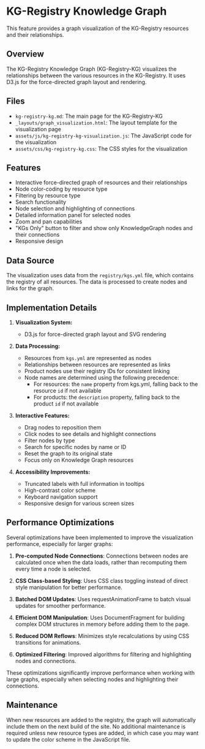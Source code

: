 # KG-Registry Knowledge Graph

This feature provides a graph visualization of the KG-Registry resources and their relationships.

## Overview

The KG-Registry Knowledge Graph (KG-Registry-KG) visualizes the relationships between the various resources in the KG-Registry. It uses D3.js for the force-directed graph layout and rendering.

## Files

- `kg-registry-kg.md`: The main page for the KG-Registry-KG
- `_layouts/graph_visualization.html`: The layout template for the visualization page
- `assets/js/kg-registry-kg-visualization.js`: The JavaScript code for the visualization
- `assets/css/kg-registry-kg.css`: The CSS styles for the visualization

## Features

- Interactive force-directed graph of resources and their relationships
- Node color-coding by resource type
- Filtering by resource type
- Search functionality
- Node selection and highlighting of connections
- Detailed information panel for selected nodes
- Zoom and pan capabilities
- "KGs Only" button to filter and show only KnowledgeGraph nodes and their connections
- Responsive design

## Data Source

The visualization uses data from the `registry/kgs.yml` file, which contains the registry of all resources. The data is processed to create nodes and links for the graph.

## Implementation Details

1. **Visualization System:**
   - D3.js for force-directed graph layout and SVG rendering

2. **Data Processing:**
   - Resources from `kgs.yml` are represented as nodes
   - Relationships between resources are represented as links
   - Product nodes use their registry IDs for consistent linking
   - Node names are determined using the following precedence:
     - For resources: the `name` property from kgs.yml, falling back to the resource `id` if not available
     - For products: the `description` property, falling back to the product `id` if not available

3. **Interactive Features:**
   - Drag nodes to reposition them
   - Click nodes to see details and highlight connections
   - Filter nodes by type
   - Search for specific nodes by name or ID
   - Reset the graph to its original state
   - Focus only on Knowledge Graph resources

4. **Accessibility Improvements:**
   - Truncated labels with full information in tooltips
   - High-contrast color scheme
   - Keyboard navigation support
   - Responsive design for various screen sizes

## Performance Optimizations

Several optimizations have been implemented to improve the visualization performance, especially for larger graphs:

1. **Pre-computed Node Connections**: Connections between nodes are calculated once when the data loads, rather than recomputing them every time a node is selected.

2. **CSS Class-based Styling**: Uses CSS class toggling instead of direct style manipulation for better performance.

3. **Batched DOM Updates**: Uses requestAnimationFrame to batch visual updates for smoother performance.

4. **Efficient DOM Manipulation**: Uses DocumentFragment for building complex DOM structures in memory before adding them to the page.

5. **Reduced DOM Reflows**: Minimizes style recalculations by using CSS transitions for animations.

6. **Optimized Filtering**: Improved algorithms for filtering and highlighting nodes and connections.

These optimizations significantly improve performance when working with large graphs, especially when selecting nodes and highlighting their connections.

## Maintenance

When new resources are added to the registry, the graph will automatically include them on the next build of the site. No additional maintenance is required unless new resource types are added, in which case you may want to update the color scheme in the JavaScript file.
